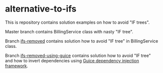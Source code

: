 # alternative-to-ifs
This is repository contains solution examples on how to avoid "IF trees".

Master branch contains BillingService class with nasty "IF tree".

Branch [ifs-removed](https://github.com/oganzins/alternative-to-ifs/tree/ifs-removed) contains solution how to avoid "IF tree" in BillingService class.

Branch [ifs-removed-using-guice](https://github.com/oganzins/alternative-to-ifs/tree/ifs-removed-using-guice) contains solution how to avoid "IF tree" and how to invert dependencies using [Guice dependency injection framework](https://www.google.com).
